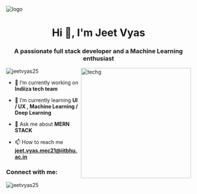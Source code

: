 ![logo](https://github.com/JeetVyas25/JeetVyas25/blob/main/Github%20Banner.png)
<h1 align="center">Hi 👋, I'm Jeet Vyas</h1>
<h3 align="center">A passionate full stack developer and a Machine Learning enthusiast</h3>

<img src="https://i.pinimg.com/originals/e8/f4/53/e8f453469a3ec97ecd354df465d73913.gif" align="right" alt="techg" width="300">


<p align="left"> <img src="https://komarev.com/ghpvc/?username=jeetvyas25&label=Profile%20views&color=0e75b6&style=flat" alt="jeetvyas25" /> </p>

- 🔭 I’m currently working on **Indiiza tech team**

- 🌱 I’m currently learning **UI / UX , Machine Learning / Deep Learning**

- 💬 Ask me about **MERN STACK**

- 📫 How to reach me **jeet.vyas.mec21@iitbhu.ac.in**

<h3 align="left">Connect with me:</h3>








<p><img align="center" src="https://github-readme-streak-stats.herokuapp.com/?user=jeetvyas25&" alt="jeetvyas25" /></p>
